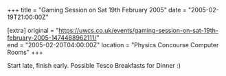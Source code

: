 +++
title = "Gaming Session on Sat 19th February 2005"
date = "2005-02-19T21:00:00Z"

[extra]
original = "https://uwcs.co.uk/events/gaming-session-on-sat-19th-february-2005-1474488962111/"    
end = "2005-02-20T04:00:00Z"
location = "Physics Concourse Computer Rooms"
+++

Start late, finish early.  Possible Tesco Breakfasts for Dinner :)


